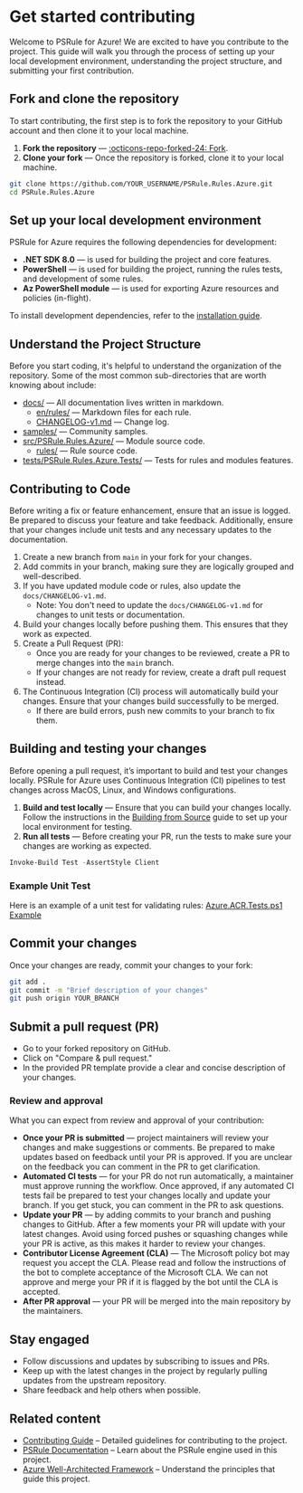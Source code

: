 # Get started contributing

Welcome to PSRule for Azure! We are excited to have you contribute to the project.
This guide will walk you through the process of setting up your local development environment, understanding the project structure, and submitting your first contribution.

## Fork and clone the repository

To start contributing, the first step is to fork the repository to your GitHub account and then clone it to your local machine.

1. **Fork the repository** &mdash; [:octicons-repo-forked-24: Fork][1].
2. **Clone your fork** &mdash; Once the repository is forked, clone it to your local machine.

```bash title="Git"
git clone https://github.com/YOUR_USERNAME/PSRule.Rules.Azure.git
cd PSRule.Rules.Azure
```

  [1]: https://github.com/Azure/PSRule.Rules.Azure/fork

## Set up your local development environment

PSRule for Azure requires the following dependencies for development:

- **.NET SDK 8.0** &mdash; is used for building the project and core features.
- **PowerShell** &mdash; is used for building the project, running the rules tests, and development of some rules.
- **Az PowerShell module** &mdash; is used for exporting Azure resources and policies (in-flight).

To install development dependencies, refer to the [installation guide][2].

  [2]: https://azure.github.io/PSRule.Rules.Azure/install/#development-dependencies

## Understand the Project Structure

Before you start coding, it's helpful to understand the organization of the repository.
Some of the most common sub-directories that are worth knowing about include:

- [docs/](https://github.com/Azure/PSRule.Rules.Azure/tree/main/docs) &mdash; All documentation lives written in markdown.
  - [en/rules/](https://github.com/Azure/PSRule.Rules.Azure/tree/main/docs/en/rules) &mdash; Markdown files for each rule.
  - [CHANGELOG-v1.md](https://github.com/Azure/PSRule.Rules.Azure/blob/main/docs/CHANGELOG-v1.md) &mdash; Change log.
- [samples/](https://github.com/Azure/PSRule.Rules.Azure/tree/main/samples) &mdash; Community samples.
- [src/PSRule.Rules.Azure/](https://github.com/Azure/PSRule.Rules.Azure/tree/main/src/PSRule.Rules.Azure) &mdash; Module source code.
  - [rules/](https://github.com/Azure/PSRule.Rules.Azure/tree/main/src/PSRule.Rules.Azure/rules) &mdash; Rule source code.
- [tests/PSRule.Rules.Azure.Tests/](https://github.com/Azure/PSRule.Rules.Azure/tree/main/tests/PSRule.Rules.Azure.Tests) &mdash; Tests for rules and modules features.

## Contributing to Code

Before writing a fix or feature enhancement, ensure that an issue is logged.
Be prepared to discuss your feature and take feedback.
Additionally, ensure that your changes include unit tests and any necessary updates to the documentation.

1. Create a new branch from `main` in your fork for your changes.
2. Add commits in your branch, making sure they are logically grouped and well-described.
3. If you have updated module code or rules, also update the `docs/CHANGELOG-v1.md`.
   - Note: You don't need to update the `docs/CHANGELOG-v1.md` for changes to unit tests or documentation.
4. Build your changes locally before pushing them. This ensures that they work as expected.
5. Create a Pull Request (PR):
   - Once you are ready for your changes to be reviewed, create a PR to merge changes into the `main` branch.
   - If your changes are not ready for review, create a draft pull request instead.
6. The Continuous Integration (CI) process will automatically build your changes.
   Ensure that your changes build successfully to be merged.
   - If there are build errors, push new commits to your branch to fix them.

## Building and testing your changes

Before opening a pull request, it’s important to build and test your changes locally.
PSRule for Azure uses Continuous Integration (CI) pipelines to test changes across MacOS, Linux, and Windows configurations.

1. **Build and test locally** &mdash; Ensure that you can build your changes locally.
   Follow the instructions in the [Building from Source][3] guide to set up your local environment for testing.
2. **Run all tests** &mdash; Before creating your PR, run the tests to make sure your changes are working as expected.

```powershell title="PowerShell"
Invoke-Build Test -AssertStyle Client
```

  [3]: https://azure.github.io/PSRule.Rules.Azure/install/#building-from-source

### Example Unit Test

Here is an example of a unit test for validating rules:
[Azure.ACR.Tests.ps1 Example](https://github.com/Azure/psrule.rules.azure/blob/main/tests/PSRule.Rules.Azure.Tests/Azure.ACR.Tests.ps1#L40-L56)

## Commit your changes

Once your changes are ready, commit your changes to your fork:

```bash title="Git"
git add .
git commit -m "Brief description of your changes"
git push origin YOUR_BRANCH
```

## Submit a pull request (PR)

- Go to your forked repository on GitHub.
- Click on "Compare & pull request."
- In the provided PR template provide a clear and concise description of your changes.

### Review and approval

What you can expect from review and approval of your contribution:

- **Once your PR is submitted** &mdash; project maintainers will review your changes and make suggestions or comments.
  Be prepared to make updates based on feedback until your PR is approved.
  If you are unclear on the feedback you can comment in the PR to get clarification.
- **Automated CI tests** &mdash; for your PR do not run automatically, a maintainer must approve running the workflow.
  Once approved, if any automated CI tests fail be prepared to test your changes locally and update your branch.
  If you get stuck, you can comment in the PR to ask questions.
- **Update your PR** &mdash; by adding commits to your branch and pushing changes to GitHub.
  After a few moments your PR will update with your latest changes.
  Avoid using forced pushes or squashing changes while your PR is active, as this makes it harder to review your changes.
- **Contributor License Agreement (CLA)** &mdash; The Microsoft policy bot may request you accept the CLA.
  Please read and follow the instructions of the bot to complete acceptance of the Microsoft CLA.
  We can not approve and merge your PR if it is flagged by the bot until the CLA is accepted.
- **After PR approval** &mdash; your PR will be merged into the main repository by the maintainers.

## Stay engaged

- Follow discussions and updates by subscribing to issues and PRs.
- Keep up with the latest changes in the project by regularly pulling updates from the upstream repository.
- Share feedback and help others when possible.

## Related content

- [Contributing Guide](https://github.com/Azure/PSRule.Rules.Azure/blob/main/CONTRIBUTING.md) – Detailed guidelines for contributing to the project.
- [PSRule Documentation](https://github.com/microsoft/PSRule) – Learn about the PSRule engine used in this project.
- [Azure Well-Architected Framework](https://learn.microsoft.com/en-us/azure/well-architected/) – Understand the principles that guide this project.
